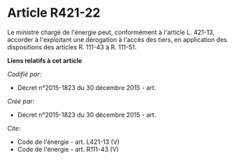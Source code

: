 # Article R421-22

Le ministre chargé de l'énergie peut, conformément à l'article L. 421-13, accorder à l'exploitant une dérogation à l'accès
des tiers, en application des dispositions des articles R. 111-43 à R. 111-51.

**Liens relatifs à cet article**

_Codifié par_:

  - Décret n°2015-1823 du 30 décembre 2015 - art.

_Créé par_:

  - Décret n°2015-1823 du 30 décembre 2015 - art.

_Cite_:

  - Code de l'énergie - art. L421-13 (V)
  - Code de l'énergie - art. R111-43 (V)
